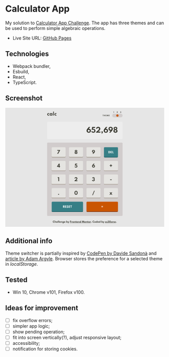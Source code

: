 # Calculator App

My solution to [Calculator App Challenge](https://www.frontendmentor.io/challenges/calculator-app-9lteq5N29). The app has three themes and can be used to perform simple algebraic operations.

- Live Site URL: [GitHub Pages](https://xs30snw.github.io/FEM_calculator/)

## Technologies

- Webpack bundler,
- Esbuild,
- React,
- TypeScript.

## Screenshot

![](./screenshot.png)

## Additional info

Theme switcher is partially inspired by [CodePen by Davide Sandonà](https://codepen.io/Davide_sd/pen/XWGOxZ) and [article by Adam Argyle](https://web.dev/building-a-switch-component/). Browser stores the preference for a selected theme in *localStorage*.

## Tested

- Win 10, Chrome v101, Firefox v100. 

## Ideas for improvement

- [ ] fix overflow errors;
- [ ] simpler app logic;
- [ ] show pending operation;
- [ ] fit into screen vertically(?), adjust responsive layout;
- [ ] accessibility;
- [ ] notification for storing cookies.